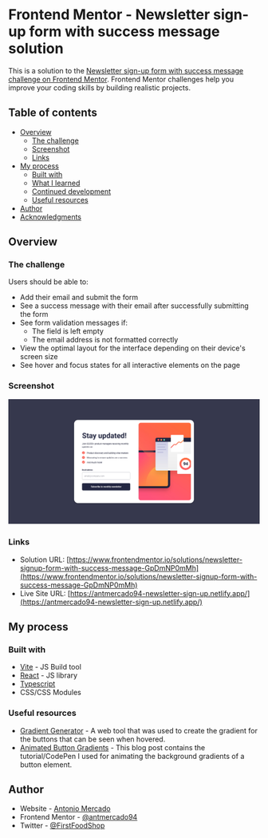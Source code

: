 # Frontend Mentor - Newsletter sign-up form with success message solution

This is a solution to the [Newsletter sign-up form with success message challenge on Frontend Mentor](https://www.frontendmentor.io/challenges/newsletter-signup-form-with-success-message-3FC1AZbNrv). Frontend Mentor challenges help you improve your coding skills by building realistic projects.

## Table of contents

- [Overview](#overview)
  - [The challenge](#the-challenge)
  - [Screenshot](#screenshot)
  - [Links](#links)
- [My process](#my-process)
  - [Built with](#built-with)
  - [What I learned](#what-i-learned)
  - [Continued development](#continued-development)
  - [Useful resources](#useful-resources)
- [Author](#author)
- [Acknowledgments](#acknowledgments)

## Overview

### The challenge

Users should be able to:

- Add their email and submit the form
- See a success message with their email after successfully submitting the form
- See form validation messages if:
  - The field is left empty
  - The email address is not formatted correctly
- View the optimal layout for the interface depending on their device's screen size
- See hover and focus states for all interactive elements on the page

### Screenshot

![](./screenshot.jpg)

### Links

- Solution URL: [https://www.frontendmentor.io/solutions/newsletter-signup-form-with-success-message-GpDmNP0mMh](https://www.frontendmentor.io/solutions/newsletter-signup-form-with-success-message-GpDmNP0mMh)
- Live Site URL: [https://antmercado94-newsletter-sign-up.netlify.app/](https://antmercado94-newsletter-sign-up.netlify.app/)

## My process

### Built with

- [Vite](https://vitejs.dev/) - JS Build tool
- [React](https://reactjs.org/) - JS library
- [Typescript](https://www.typescriptlang.org/)
- CSS/CSS Modules

### Useful resources

- [Gradient Generator](https://mycolor.space/gradient?ori=to+right&hex=%23FF5379&hex2=%23FF693E&sub=1) - A web tool that was used to create the gradient for the buttons that can be seen when hovered.
- [Animated Button Gradients](https://codyhouse.co/nuggets/animated-button-gradients) - This blog post contains the tutorial/CodePen I used for animating the background gradients of a button element.

## Author

- Website - [Antonio Mercado](https://amdev.work)
- Frontend Mentor - [@antmercado94](https://www.frontendmentor.io/profile/antmercado94)
- Twitter - [@FirstFoodShop](https://www.twitter.com/firstfoodshop)

